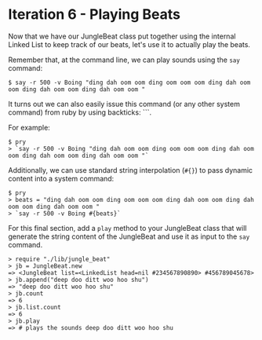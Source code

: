 # Iteration 6 - Playing Beats

Now that we have our JungleBeat class put together using the internal Linked List to keep track of our beats, let's use it to actually play the beats.

Remember that, at the command line, we can play sounds using the `say` command:

```
$ say -r 500 -v Boing "ding dah oom oom ding oom oom oom ding dah oom oom ding dah oom oom ding dah oom oom "
```

It turns out we can also easily issue this command (or any other system command) from ruby by using backticks: ```.

For example:

```
$ pry
> `say -r 500 -v Boing "ding dah oom oom ding oom oom oom ding dah oom oom ding dah oom oom ding dah oom oom "`
```

Additionally, we can use standard string interpolation (`#{}`) to pass dynamic content into a system command:


```
$ pry
> beats = "ding dah oom oom ding oom oom oom ding dah oom oom ding dah oom oom ding dah oom oom "
> `say -r 500 -v Boing #{beats}`
```

For this final section, add a `play` method to your JungleBeat class that will generate the string content of the JungleBeat and use it as input to the `say` command.

```
> require "./lib/jungle_beat"
> jb = JungleBeat.new
=> <JungleBeat list=<LinkedList head=nil #234567890890> #456789045678>
> jb.append("deep doo ditt woo hoo shu")
=> "deep doo ditt woo hoo shu"
> jb.count
=> 6
> jb.list.count
=> 6
> jb.play
=> # plays the sounds deep doo ditt woo hoo shu
```
